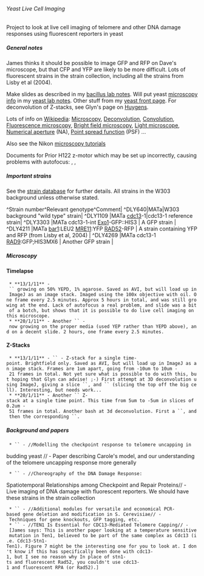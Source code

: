 ###### Yeast Live Cell Imaging

Project to look at live cell imaging of telomere and other DNA damage
responses using fluorescent reporters in yeast

##### General notes

James thinks it should be possible to image GFP and RFP on Dave's
microscope, but that CFP and YFP are likely to be more difficult. Lots
of fluorescent strains in the strain collection, including all the
strains from Lisby et al (2004).

Make slides as described in my [bacillus lab
notes](hetero:bacilluslabnotes#slides "wikilink"). Will put yeast
[microscopy info](hetero:yeastlabnotes#microscopy "wikilink") in my
[yeast lab notes](hetero:yeastlabnotes "wikilink"). Other stuff from my
[yeast front page](hetero:yeast "wikilink"). For deconvolution of
Z-stacks, see Glyn's page on [Huygens](resources:huygens "wikilink").

Lots of info on
[Wikipedia](http://en.wikipedia.org/wiki/Main_Page "wikilink"):
[Microscopy](http://en.wikipedia.org/wiki/Microscopy "wikilink"),
[Deconvolution](http://en.wikipedia.org/wiki/Deconvolution "wikilink"),
[Convolution](http://en.wikipedia.org/wiki/Convolution "wikilink"),
[Fluorescence
microscopy](http://en.wikipedia.org/wiki/Fluorescence_microscopy "wikilink"),
[Bright field
microscopy](http://en.wikipedia.org/wiki/Bright_field_microscopy "wikilink"),
[Light
microscope](http://en.wikipedia.org/wiki/Light_microscope "wikilink"),
[Numerical
aperture](http://en.wikipedia.org/wiki/Numerical_aperture "wikilink")
(NA), [Point spread
function](http://en.wikipedia.org/wiki/Point_spread_function "wikilink")
(PSF) ...

Also see the Nikon [microscopy
tutorials](http://www.microscopyu.com/index.html "wikilink")

Documents for Prior H122 z-motor which may be set up incorrectly,
causing problems with autofocus: , ,

##### Important strains

See the [strain
database](http://minch-moor.ncl.ac.uk/fmi/iwp/cgi?-db=FuriousFive&-startsession "wikilink")
for further details. All strains in the W303 background unless otherwise
stated.

\^Strain number\^Relevant genotype\^Comment| \^DLY640|MATa|W303
background "wild type" strain| \^DLY1109 |MATa
[cdc13](http://db.yeastgenome.org/cgi-bin/locus.pl?locus=cdc13 "wikilink")-1|cdc13-1
reference strain| \^DLY3303 |MATa cdc13-1-int
[Exo1](http://db.yeastgenome.org/cgi-bin/locus.pl?locus=exo1 "wikilink")-GFP::HIS3
| A GFP strain | \^DLY4211 |MATa
[bar1](http://db.yeastgenome.org/cgi-bin/locus.pl?locus=bar1 "wikilink"):LEU2
[MRE11](http://db.yeastgenome.org/cgi-bin/locus.pl?locus=mre11 "wikilink"):YFP
[RAD52](http://db.yeastgenome.org/cgi-bin/locus.pl?locus=rad52 "wikilink")-RFP
| A strain containing YFP and RFP (from Lisby et al, 2004) | \^DLY4269
|MATa cdc13-1
[RAD9](http://db.yeastgenome.org/cgi-bin/locus.pl?locus=rad9 "wikilink"):GFP;HIS3MX6
| Another GFP strain |

##### Microscopy

#### Timelapse

` * **13/1/11** - `` growing on 50% YEPD, 1% agarose. Saved as AVI, but will load up in ImageJ as an image stack. Imaged using the 100x objective with oil. One frame every 2.5 minutes. Approx 5 hours in total, and was still growing at the end. Lack of autofocus a real problem, and slide was a bit of a botch, but shows that it is possible to do live cell imaging on this microscope.`\
` * **20/1/11** - Another `` - now growing on the proper media (used YEP rather than YEPD above), and on a decent slide. 2 hours, one frame every 2.5 minutes.`

#### Z-Stacks

` * **13/1/11** - `` - Z-stack for a single time-point. Brightfield only. Saved as AVI, but will load up in ImageJ as an image stack. Frames are 1um apart, going from -10um to 10um - 21 frames in total. Not yet sure what is possible to do with this, but hoping that Glyn can advise! ;-) First attempt at 3D deconvolution using ImageJ, giving a slice ``, and `` (slicing the top off the big cell). Interesting, but needs work...`\
` * **20/1/11** - Another `` Z-stack at a single time point. This time from 5um to -5um in slices of 0.2um - 51 frames in total. Another bash at 3d deconvolution. First a ``, and then the corresponding ``. `

##### Background and papers

` * `` - //Modelling the checkpoint response to telomere uncapping in`

budding yeast // - Paper describing Carole's model, and our
understanding of the telomere uncapping response more generally

` * `` - //Choreography of the DNA Damage Response:`

Spatiotemporal Relationships among Checkpoint and Repair Proteins// -
Live imaging of DNA damage with fluorescent reporters. We should have
these strains in the strain collection

` * `` - //Additional modules for versatile and economical PCR-based gene deletion and modification in S. Cerevisiae// - Techniques for gene knockouts, GFP tagging, etc.`\
` * `` - //TEN1 Is Essential for CDC13-Mediated Telomere Capping// - [James says: This is another paper looking at a temperature sensitive mutation in Ten1, believed to be part of the same complex as Cdc13 (i.e. Cdc13-Stn1-Ten1). Figure 7 might be the interesting one for you to look at. I don't know if this has specifically been done with cdc13-1, but I see no reason why In place of stn1-ts and fluorescent Rad52, you couldn't use cdc13-1 and fluorescent RPA (or Rad52).]`
